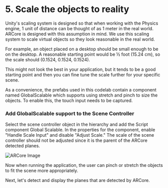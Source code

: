 # 5. Scale the objects to reality

Unity's scaling system is designed so that when working with the Physics engine, 1 unit of distance can be thought of as 1 meter in the real world. ARCore is designed with this assumption in mind. We use this scaling system to scale virtual objects so they look reasonable in the real world.

For example, an object placed on a desktop should be small enough to be on the desktop. A reasonable starting point would be ½ foot (15.24 cm), so the scale should (0.1524, 0.1524, 0.1524).

This might not look the best in your application, but it tends to be a good starting point and then you can fine tune the scale further for your specific scene.

As a convenience, the prefabs used in this codelab contain a component named GlobalScalable which supports using stretch and pinch to size the objects. To enable this, the touch input needs to be captured.

### Add GlobalScalable support to the Scene Controller

Select the scene controller object in the hierarchy and add the Script component Global Scalable. In the properties for the component, enable "Handle Scale Input" and disable "Adjust Scale." The scale of the scene controller should not be adjusted since it is the parent of the ARCore detected planes.

![ARCore Image](https://codelabs.developers.google.com/codelabs/arcore-intro/img/aed2c8070a6e51c8.png)

Now when running the application, the user can pinch or stretch the objects to fit the scene more appropriately.

Next, let's detect and display the planes that are detected by ARCore.